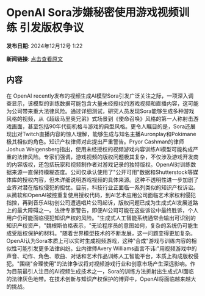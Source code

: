 # OpenAI Sora涉嫌秘密使用游戏视频训练 引发版权争议

**发布日期**: 2024年12月12号 1:22

**新闻链接**: [点击查看原文](https://www.aibase.com/zh/news/13886)

## 内容

在 OpenAI recently发布的视频生成AI模型Sora引发广泛关注之际，一项深入调查显示，该模型的训练数据可能包含大量未经授权的游戏视频和直播内容，这可能为公司带来重大法律风险。通过详细测试，研究人员发现Sora能够生成多种游戏风格的视频，从《超级马里奥兄弟》式场景到《使命召唤》风格的第一人称射击游戏画面，甚至包括90年代街机格斗游戏的典型风格。更令人瞩目的是，Sora还展现出对Twitch直播内容的惊人理解，能够生成与知名主播Auronplay和Pokimane极其相似的角色。知识产权律师对此提出严重警告。Pryor Cashman的律师Joshua Weigensberg指出，使用未经授权的视频游戏内容训练AI模型可能构成严重的法律风险。专家们强调，游戏视频的版权问题极其复杂，不仅涉及游戏开发商的内容版权，还包括玩家和视频制作者对游戏记录的独特版权。OpenAI对训练数据来源一直保持模糊态度。公司仅承认使用了"公开可用"数据和Shutterstock等媒体库的授权内容，但未详细说明游戏视频的具体来源。这种不透明性进一步加剧了业界对潜在版权侵犯的担忧。目前，科技行业正面临一系列类似的知识产权诉讼。从微软和OpenAI被控重复使用授权代码，到AI艺术应用公司面临艺术家权利侵犯指控，再到音乐AI初创公司遭遇唱片公司起诉，版权问题已成为生成式AI发展道路上的最大障碍之一。法律专家警告，即便AI公司可能在这些诉讼中最终胜诉，个人用户仍可能面临侵犯知识产权的风险。"生成式人工智能系统通常会输出可识别的知识产权资产，"魏根斯伯格表示，"无论程序员的意图如何，复杂的系统仍可能生成受版权保护的材料。"随着世界模型技术的不断发展，这一问题变得更加复杂。OpenAI认为Sora本质上可以实时生成视频游戏，这种"合成"游戏与训练内容的相似性可能引发更多法律纠纷。业内律师Avery Williams直言不讳:"用视频游戏中的声音、动作、角色、歌曲、对话和艺术作品训练人工智能平台，本质上构成版权侵犯。"围绕"合理使用"的法律争议将对视频游戏行业和创意市场产生深远影响。作为目前最引人注目的AI视频生成技术之一，Sora的训练方法折射出生成式AI面临的法律灰色地带。在技术创新与知识产权保护的博弈中，OpenAI将面临越来越大的挑战。
